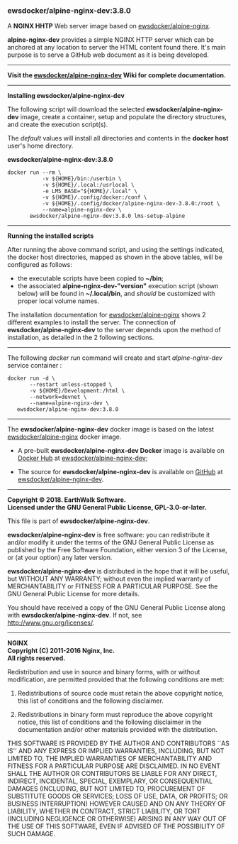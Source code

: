 ### ewsdocker/alpine-nginx-dev:3.8.0  
A **NGINX HHTP** Web server image based on [ewsdocker/alpine-nginx](https://github.com/ewsdocker/alpine-nginx).  

**alpine-nginx-dev** provides a simple NGINX HTTP server which can be anchored at any location to server the HTML content found there.  It's main purpose is to serve a GitHub web document as it is being developed.

____  
**Visit the [ewsdocker/alpine-nginx-dev](https://github.com/ewsdocker/alpine-nginx-dev/wiki) Wiki for complete documentation.**  
____  

**Installing ewsdocker/alpine-nginx-dev**  

The following script will download the selected **ewsdocker/alpine-nginx-dev** image, create a container, setup and populate the directory structures, and create the execution script(s).  

The _default_ values will install all directories and contents in the **docker host** user's home directory.  

**ewsdocker/alpine-nginx-dev:3.8.0**
  
    docker run --rm \
               -v ${HOME}/bin:/userbin \
               -v ${HOME}/.local:/usrlocal \
               -e LMS_BASE="${HOME}/.local" \
               -v ${HOME}/.config/docker:/conf \
               -v ${HOME}/.config/docker/alpine-nginx-dev-3.8.0:/root \
               --name=alpine-nginx-dev \
           ewsdocker/alpine-nginx-dev:3.8.0 lms-setup-alpine  

____  

**Running the installed scripts**

After running the above command script, and using the settings indicated, the docker host directories, mapped as shown in the above tables, will be configured as follows:

 - the executable scripts have been copied to **~/bin**;  
 - the associated **alpine-nginx-dev-"version"** execution script (shown below) will be found in **~/.local/bin**, and _should_ be customized with proper local volume names.  

The installation documentation for [ewsdocker/alpine-nginx]() shows 2 different examples to install the server.  The connection of **ewsdocker/alpine-nginx-dev** to the server depends upon the method of installation, as detailed in the 2 following sections.  

____  

The following _docker run_ command will create and start _alpine-nginx-dev_ service container :

    docker run -d \
           --restart unless-stopped \
           -v ${HOME}/Development:/html \
           --network=devnet \
           --name=alpine-nginx-dev \
       ewsdocker/alpine-nginx-dev:3.8.0  
  
____  

The **ewsdocker/alpine-nginx-dev** docker image is based on the latest [ewsdocker/alpine-nginx](https://github.com/ewsdocker/alpine-nginx/wiki) docker image.  

- A pre-built **ewsdocker/alpine-nginx-dev Docker** image is available on [Docker Hub](https://hub.docker.com) at [ewsdocker/alpine-nginx-dev](https://hub.docker.com/r/ewsdocker/alpine-nginx-dev/);

- The source for **ewsdocker/alpine-nginx-dev** is available on [GitHub](https://github.com/) at [ewsdocker/alpine-nginx-dev](https://github.com/ewsdocker/alpine-nginx-dev).  

____  

**Copyright © 2018. EarthWalk Software.**  
**Licensed under the GNU General Public License, GPL-3.0-or-later.**  

This file is part of **ewsdocker/alpine-nginx-dev**.  

**ewsdocker/alpine-nginx-dev** is free software: you can redistribute 
it and/or modify it under the terms of the GNU General Public License 
as published by the Free Software Foundation, either version 3 of the 
License, or (at your option) any later version.  

**ewsdocker/alpine-nginx-dev** is distributed in the hope that it will 
be useful, but WITHOUT ANY WARRANTY; without even the implied warranty 
of MERCHANTABILITY or FITNESS FOR A PARTICULAR PURPOSE.  See the
GNU General Public License for more details.  

You should have received a copy of the GNU General Public License
along with **ewsdocker/alpine-nginx-dev**.  If not, see 
<http://www.gnu.org/licenses/>.  

____  

**NGINX**  
**Copyright (C) 2011-2016 Nginx, Inc.**  
**All rights reserved.**  

Redistribution and use in source and binary forms, with or without modification, are permitted provided that the following conditions are met:  

1. Redistributions of source code must retain the above copyright notice, this list of conditions and the following disclaimer.  

1. Redistributions in binary form must reproduce the above copyright notice, this list of conditions and the following disclaimer in the documentation and/or other materials provided with the distribution.  

THIS SOFTWARE IS PROVIDED BY THE AUTHOR AND CONTRIBUTORS ``AS IS'' AND ANY EXPRESS OR IMPLIED WARRANTIES, INCLUDING, BUT NOT LIMITED TO, THE IMPLIED WARRANTIES OF MERCHANTABILITY AND FITNESS FOR A PARTICULAR PURPOSE ARE DISCLAIMED. IN NO EVENT SHALL THE AUTHOR OR CONTRIBUTORS BE LIABLE FOR ANY DIRECT, INDIRECT, INCIDENTAL, SPECIAL, EXEMPLARY, OR CONSEQUENTIAL DAMAGES (INCLUDING, BUT NOT LIMITED TO, PROCUREMENT OF SUBSTITUTE GOODS OR SERVICES; LOSS OF USE, DATA, OR PROFITS; OR BUSINESS INTERRUPTION) HOWEVER CAUSED AND ON ANY THEORY OF LIABILITY, WHETHER IN CONTRACT, STRICT LIABILITY, OR TORT (INCLUDING NEGLIGENCE OR OTHERWISE) ARISING IN ANY WAY OUT OF THE USE OF THIS SOFTWARE, EVEN IF ADVISED OF THE POSSIBILITY OF SUCH DAMAGE.  

